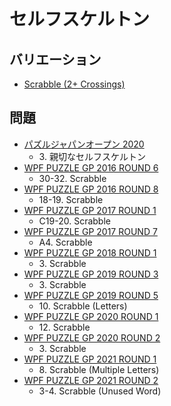 # セルフスケルトン

## バリエーション
- [Scrabble (2+ Crossings)](scrabble-2crossings.md)

## 問題
- [パズルジャパンオープン 2020](../questions/jwpc2020.md)
	- 3\. 親切なセルフスケルトン
- [WPF PUZZLE GP 2016 ROUND 6](../questions/wpfpgp2016-6.md)
	- 30-32. Scrabble
- [WPF PUZZLE GP 2016 ROUND 8](../questions/wpfpgp2016-8.md)
	- 18-19. Scrabble
- [WPF PUZZLE GP 2017 ROUND 1](../questions/wpfpgp2017-1.md)
	- C19-20. Scrabble
- [WPF PUZZLE GP 2017 ROUND 7](../questions/wpfpgp2017-7.md)
	- A4. Scrabble
- [WPF PUZZLE GP 2018 ROUND 1](../questions/wpfpgp2018-1.md)
	- 3\. Scrabble
- [WPF PUZZLE GP 2019 ROUND 3](../questions/wpfpgp2019-3.md)
	- 3\. Scrabble
- [WPF PUZZLE GP 2019 ROUND 5](../questions/wpfpgp2019-5.md)
	- 10\. Scrabble (Letters)
- [WPF PUZZLE GP 2020 ROUND 1](../questions/wpfpgp2020-1.md)
	- 12\. Scrabble
- [WPF PUZZLE GP 2020 ROUND 2](../questions/wpfpgp2020-2.md)
	- 3\. Scrabble
- [WPF PUZZLE GP 2021 ROUND 1](../questions/wpfpgp2021-1.md)
	- 8\. Scrabble (Multiple Letters)
- [WPF PUZZLE GP 2021 ROUND 2](../questions/wpfpgp2021-2.md)
	- 3-4. Scrabble (Unused Word)
